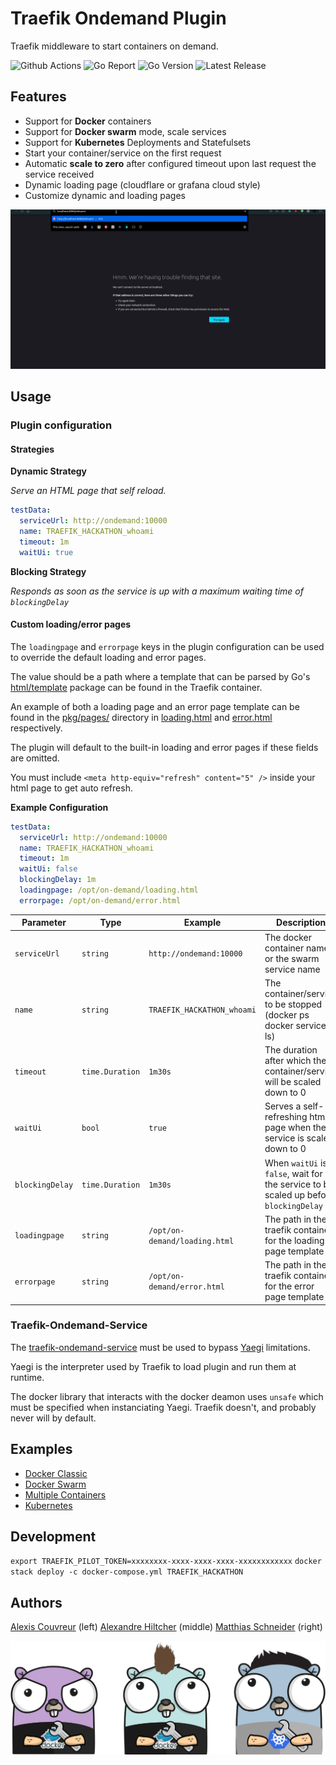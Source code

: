 # Traefik Ondemand Plugin

Traefik middleware to start containers on demand.

![Github Actions](https://img.shields.io/github/workflow/status/acouvreur/traefik-ondemand-plugin/Build?style=flat-square)
![Go Report](https://goreportcard.com/badge/github.com/acouvreur/traefik-ondemand-plugin?style=flat-square)
![Go Version](https://img.shields.io/github/go-mod/go-version/acouvreur/traefik-ondemand-plugin?style=flat-square)
![Latest Release](https://img.shields.io/github/release/acouvreur/traefik-ondemand-plugin/all.svg?style=flat-square)

## Features

- Support for **Docker** containers
- Support for **Docker swarm** mode, scale services
- Support for **Kubernetes** Deployments and Statefulsets
- Start your container/service on the first request
- Automatic **scale to zero** after configured timeout upon last request the service received
- Dynamic loading page (cloudflare or grafana cloud style)
- Customize dynamic and loading pages

![Demo](./img/ondemand.gif)

## Usage

### Plugin configuration

#### Strategies

**Dynamic Strategy**

_Serve an HTML page that self reload._

```yml
testData:
  serviceUrl: http://ondemand:10000
  name: TRAEFIK_HACKATHON_whoami
  timeout: 1m
  waitUi: true
```

**Blocking Strategy**

_Responds as soon as the service is up with a maximum waiting time of `blockingDelay`_

#### Custom loading/error pages

The `loadingpage` and `errorpage` keys in the plugin configuration can be used to override the default loading and error pages.

The value should be a path where a template that can be parsed by Go's [html/template](https://pkg.go.dev/html/template) package can be found in the Traefik container.

An example of both a loading page and an error page template can be found in the [pkg/pages/](pkg/pages/) directory in [loading.html](pkg/pages/loading.html) and [error.html](pkg/pages/error.html) respectively.

The plugin will default to the built-in loading and error pages if these fields are omitted.

You must include `<meta http-equiv="refresh" content="5" />` inside your html page to get auto refresh.

**Example Configuration**

```yml
testData:
  serviceUrl: http://ondemand:10000
  name: TRAEFIK_HACKATHON_whoami
  timeout: 1m
  waitUi: false
  blockingDelay: 1m
  loadingpage: /opt/on-demand/loading.html
  errorpage: /opt/on-demand/error.html
```

| Parameter       | Type            | Example                       | Description                                                                           |
| --------------- | --------------- | ----------------------------- | ------------------------------------------------------------------------------------- |
| `serviceUrl`    | `string`        | `http://ondemand:10000`       | The docker container name, or the swarm service name                                  |
| `name`          | `string`        | `TRAEFIK_HACKATHON_whoami`    | The container/service to be stopped (docker ps docker service ls)                     |
| `timeout`       | `time.Duration` | `1m30s`                       | The duration after which the container/service will be scaled down to 0               |
| `waitUi`        | `bool`          | `true`                        | Serves a self-refreshing html page when the service is scaled down to 0               |
| `blockingDelay` | `time.Duration` | `1m30s`                       | When `waitUi` is `false`, wait for the service to be scaled up before `blockingDelay` |
| `loadingpage`   | `string`        | `/opt/on-demand/loading.html` | The path in the traefik container for the loading page template                       |
| `errorpage`     | `string`        | `/opt/on-demand/error.html`   | The path in the traefik container for the error page template                         |

### Traefik-Ondemand-Service

The [traefik-ondemand-service](https://github.com/acouvreur/traefik-ondemand-service) must be used to bypass [Yaegi](https://github.com/traefik/yaegi) limitations.

Yaegi is the interpreter used by Traefik to load plugin and run them at runtime.

The docker library that interacts with the docker deamon uses `unsafe` which must be specified when instanciating Yaegi. Traefik doesn't, and probably never will by default.

## Examples

- [Docker Classic](./examples/docker_classic/)
- [Docker Swarm](./examples/docker_swarm/)
- [Multiple Containers](./examples/multiple_containers/)
- [Kubernetes](./examples/kubernetes/)

## Development

`export TRAEFIK_PILOT_TOKEN=xxxxxxxx-xxxx-xxxx-xxxx-xxxxxxxxxxxx`
`docker stack deploy -c docker-compose.yml TRAEFIK_HACKATHON`

## Authors

[Alexis Couvreur](https://www.linkedin.com/in/alexis-couvreur/) (left)
[Alexandre Hiltcher](https://www.linkedin.com/in/alexandre-hiltcher/) (middle)
[Matthias Schneider](https://www.linkedin.com/in/matthias-schneider-18831baa/) (right)

![Alexandre, Alexis and Matthias](./img/gophers-traefik.png)
